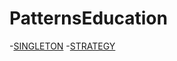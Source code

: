 # PatternsEducation
-[SINGLETON](https://github.com/yavlanskiy/PatternsEducation/blob/master/src/main/java/Singleton/Info/singleton.md)
-[STRATEGY](https://github.com/yavlanskiy/PatternsEducation/blob/master/src/main/java/Strategy/Info/strategy.md)
